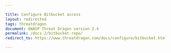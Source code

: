 ```yaml
---

title: Configure Bitbucket access
layout: redirected
tags: threatdragon
document: OWASP Threat Dragon version 2.4
permalink: /docs-2/bitbucket-repo/
redirect_to: https://www.threatdragon.com/docs/configure/bitbucket.html

---
```

